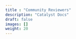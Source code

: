 ```yaml
---
title : "Community Reviewers"
description: "Catalyst Docs"
draft: false
images: []
weight: 20
---
```

